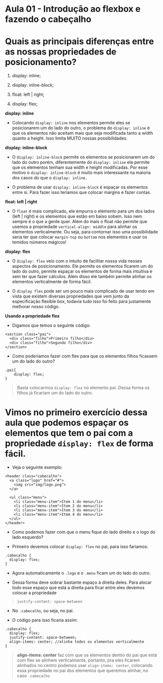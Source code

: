 # Aula 01 - Introdução ao flexbox e fazendo o cabeçalho

# Quais as principais diferenças entre as nossas propriedades de posicionamento?

1) display: inline;

2) display: inline-block;

3) float: left | right;

4) display: flex;


**display: inline**

* Colocando `display: inline` nos elementos permite eles se posicionarem um do lado do outro, o problema do `display: inline` é que os elementos não aceitam mais que seja modificada tanto a width quanto a height. Isso limita MUITO nossas possibilidades.

**display: inline-block**

* O `display: inline-block` permite os elementos se posicionarem um do lado do outro porém, diferentemente do `display: inline` ele permite que os elementos tenham sua width e height modificadas. Por esse motivo o `display: inline-block` é muito mais interessante na maioria dos casos do que o `display: inline.`

* O problema de usar `display: inline-block` é espaçar os elementos entre si. Para fazer isso teríamos que colocar margins e fazer contas.

**float: left | right**

* O `float` é mais complicado, ele empurra o elemento para um dos lados (left | right) e os elementos que estão em baixo sobem. Isso nem sempre é o que a gente quer. Além do mais o float não permite que usemos a propriedade `vertical-align: middle` para alinhar os elementos verticalmente. Ou seja, para contornar isso uma possibilidade seria ter que colocar `margin-top` ou `bottom` nos elementos e usar os temidos números mágicos!

**display: flex**

* O `display: flex` veio com o intuito de facilitar nossa vida nesses aspectos de posicionamento. Ele permite os elementos ficarem um do lado do outro, permite espaçar os elementos de forma mais intuitiva e sem ter que fazer cálculos. Além disso ele também permite alinhar os elementos verticalmente de forma fácil.

* O `display flex` pode ser um pouco mais complicado de usar tendo em vista que existem diversas propriedades que vem junto da especificação flexible box, todavia tudo isso foi feito para justamente melhorar nosso código.


**Usando a propriedade flex**

* Digamos que temos o seguinte código:

```
<section class="pai">
  <div class="filho">Primeiro filho</div>
  <div class="filho">Segundo filho</div>
</section>
```

* Como poderiamos fazer com flex para que os elementos filhos ficassem um do lado do outro?

```
.pai{
    display: flex;
}
```

> Basta colocarmos `display: flex` no elemento pai. Dessa forma os filhos já ficariam um do lado do outro.


# Vimos no primeiro exercício dessa aula que podemos espaçar os elementos que tem o pai com a propriedade `display: flex` de forma fácil.

* Veja o seguinte exemplo:

```
<header class="cabecalho">
  <a class="logo" href="#">
    <img src="img/logo.png">
  </a>

  <ul class="menu">
    <li class="menu-item">Item 1 do menu</li>
    <li class="menu-item">Item 2 do menu</li>
    <li class="menu-item">Item 3 do menu</li>
    <li class="menu-item">Item 4 do menu</li>
  </ul>
</header>
```

* Como podemos fazer com que o menu fique do lado direito e o logo do lado esquerdo?

* Primeiro devemos colocar `display: flex` no pai, para isso fariamos:

```
.cabecalho {
  display: flex;
}
```

* Agora automaticamente o `.logo` e o `.menu` ficam um do lado do outro.

* Dessa forma deve sobrar bastante espaço à direita deles. Para alocar todo esse espaço que está a direita para ficar entre eles devemos colocar a propriedade

> `justify-content: space-between`

* No `.cabecalho`, ou seja, no pai.

* O código para isso ficaria assim:

```
.cabecalho {
  display: flex;
  justify-content: space-between;
  align-items: center; //alinha todos os elementos verticalmente
}
```

> **align-items: center** faz com que os elementos dentro do pai que está com flex se alinhem verticalmente, portanto, pra eles ficarem alinhados no centro podemos usar `align-items: center`, colocando essa propriedade no pai dos elementos que queremos alinhar, no caso `.cabecalho`